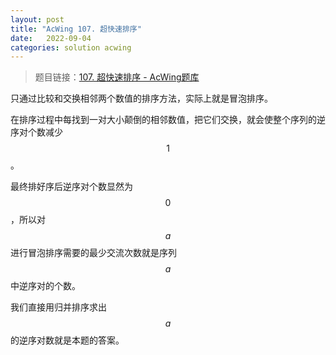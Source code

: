 ```yaml
---
layout: post
title: "AcWing 107. 超快速排序"
date:   2022-09-04
categories: solution acwing
---
```


> 题目链接：<a href="https://www.acwing.com/problem/content/109/" target="_blank">107. 超快速排序 - AcWing题库</a>

只通过比较和交换相邻两个数值的排序方法，实际上就是冒泡排序。

在排序过程中每找到一对大小颠倒的相邻数值，把它们交换，就会使整个序列的逆序对个数减少 $$1$$。

最终排好序后逆序对个数显然为 $$0$$，所以对 $$a$$ 进行冒泡排序需要的最少交流次数就是序列 $$a$$ 中逆序对的个数。

我们直接用归并排序求出 $$a$$ 的逆序对数就是本题的答案。
